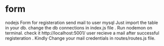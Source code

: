 # form
nodejs Form for registeration send mail to user mysql
Just import the table in your db. change the db connections in index.js file . Run nodemon on terminal. check it http://localhost:5001/ user recieve a mail after successful registeration . Kindly Change your mail credentials in routes/routes.js file.
